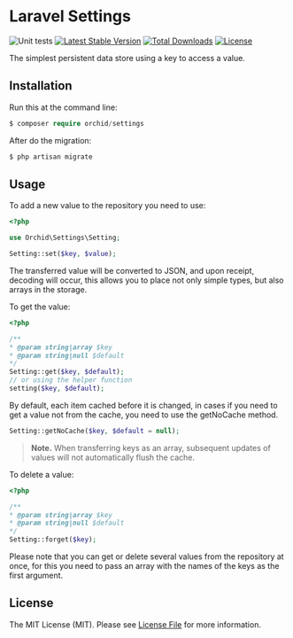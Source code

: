 # Laravel Settings

![Unit tests](https://github.com/legacy-orchid/settings/workflows/Unit%20tests/badge.svg)
[![Latest Stable Version](https://poser.pugx.org/orchid/settings/v/stable)](https://packagist.org/packages/orchid/settings)
[![Total Downloads](https://poser.pugx.org/orchid/settings/downloads)](https://packagist.org/packages/orchid/settings)
[![License](https://poser.pugx.org/orchid/settings/license)](https://packagist.org/packages/orchid/settings)


The simplest persistent data store using a key to access a value.


## Installation

Run this at the command line:

```php
$ composer require orchid/settings
```

After do the migration:

```php
$ php artisan migrate
```

## Usage

To add a new value to the repository you need to use:

```php
<?php

use Orchid\Settings\Setting;

Setting::set($key, $value);
```

The transferred value will be converted to JSON, and upon receipt, decoding will occur, this allows you to place not only simple types, but also arrays in the storage.

To get the value:
```php
<?php

/**
* @param string|array $key
* @param string|null $default
*/
Setting::get($key, $default);
// or using the helper function
setting($key, $default);
```

By default, each item cached before it is changed, in cases if you need to get a value not from the cache, you need to use the getNoCache method.

```php
Setting::getNoCache($key, $default = null);
```

> **Note.** When transferring keys as an array, subsequent updates of values will not automatically flush the cache.

To delete a value:

```php
<?php

/**
* @param string|array $key
* @param string|null $default
*/
Setting::forget($key);
```

Please note that you can get or delete several values from the repository at once, for this you need to pass an array with the names of the keys as the first argument.


## License

The MIT License (MIT). Please see [License File](LICENSE.md) for more information.
